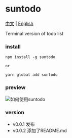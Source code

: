 # suntodo

 [中文](./README.md) | [English](./English.md)

 Terminal version of todo list 

 ### install


```
npm install -g suntodo

or

yarn global add suntodo
```

### preview

![如何使用suntodo](https://p3-juejin.byteimg.com/tos-cn-i-k3u1fbpfcp/c4fc8f694b414ee8b91743d268fa822c~tplv-k3u1fbpfcp-watermark.image?)

### version

* v0.0.1 发布
* v0.0.2 添加了README.md


